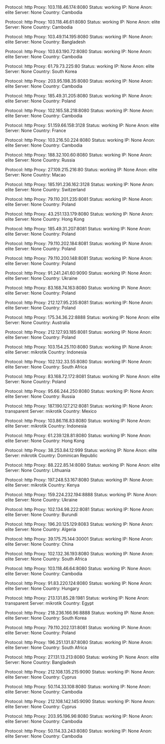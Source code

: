 Protocol: http
Proxy: 103.118.46.174:8080
Status: working
IP: None
Anon: elite
Server: None
Country: Cambodia

Protocol: http
Proxy: 103.118.46.61:8080
Status: working
IP: None
Anon: elite
Server: None
Country: Cambodia

Protocol: http
Proxy: 103.49.114.195:8080
Status: working
IP: None
Anon: elite
Server: None
Country: Bangladesh

Protocol: http
Proxy: 103.63.190.72:8080
Status: working
IP: None
Anon: elite
Server: None
Country: Cambodia

Protocol: http
Proxy: 61.79.73.225:80
Status: working
IP: None
Anon: elite
Server: None
Country: South Korea

Protocol: http
Proxy: 203.95.198.35:8080
Status: working
IP: None
Anon: elite
Server: None
Country: Cambodia

Protocol: http
Proxy: 185.49.31.205:8080
Status: working
IP: None
Anon: elite
Server: None
Country: Poland

Protocol: http
Proxy: 102.165.58.218:8080
Status: working
IP: None
Anon: elite
Server: None
Country: Cambodia

Protocol: http
Proxy: 51.159.66.158:3128
Status: working
IP: None
Anon: elite
Server: None
Country: France

Protocol: http
Proxy: 103.216.50.224:8080
Status: working
IP: None
Anon: elite
Server: None
Country: Cambodia

Protocol: http
Proxy: 188.32.100.60:8080
Status: working
IP: None
Anon: elite
Server: None
Country: Russia

Protocol: http
Proxy: 27.109.215.216:80
Status: working
IP: None
Anon: elite
Server: None
Country: Macao

Protocol: http
Proxy: 185.191.236.162:3128
Status: working
IP: None
Anon: elite
Server: None
Country: Switzerland

Protocol: http
Proxy: 79.110.201.235:8081
Status: working
IP: None
Anon: elite
Server: None
Country: Poland

Protocol: http
Proxy: 43.251.133.179:8080
Status: working
IP: None
Anon: elite
Server: None
Country: Hong Kong

Protocol: http
Proxy: 185.49.31.207:8081
Status: working
IP: None
Anon: elite
Server: None
Country: Poland

Protocol: http
Proxy: 79.110.202.184:8081
Status: working
IP: None
Anon: elite
Server: None
Country: Poland

Protocol: http
Proxy: 79.110.200.148:8081
Status: working
IP: None
Anon: elite
Server: None
Country: Poland

Protocol: http
Proxy: 91.241.241.60:9090
Status: working
IP: None
Anon: elite
Server: None
Country: Ukraine

Protocol: http
Proxy: 83.168.74.163:8080
Status: working
IP: None
Anon: elite
Server: None
Country: Poland

Protocol: http
Proxy: 212.127.95.235:8081
Status: working
IP: None
Anon: elite
Server: None
Country: Poland

Protocol: http
Proxy: 175.34.36.22:8888
Status: working
IP: None
Anon: elite
Server: None
Country: Australia

Protocol: http
Proxy: 212.127.93.185:8081
Status: working
IP: None
Anon: elite
Server: None
Country: Poland

Protocol: http
Proxy: 103.154.25.110:8080
Status: working
IP: None
Anon: elite
Server: mikrotik
Country: Indonesia

Protocol: http
Proxy: 102.132.33.55:8080
Status: working
IP: None
Anon: elite
Server: None
Country: South Africa

Protocol: http
Proxy: 83.168.72.172:8081
Status: working
IP: None
Anon: elite
Server: None
Country: Poland

Protocol: http
Proxy: 95.66.244.250:8080
Status: working
IP: None
Anon: elite
Server: None
Country: Russia

Protocol: http
Proxy: 187.190.127.212:8081
Status: working
IP: None
Anon: transparent
Server: mikrotik
Country: Mexico

Protocol: http
Proxy: 103.86.116.83:8080
Status: working
IP: None
Anon: elite
Server: mikrotik
Country: Indonesia

Protocol: http
Proxy: 61.239.128.81:8080
Status: working
IP: None
Anon: elite
Server: None
Country: Hong Kong

Protocol: http
Proxy: 38.253.84.12:999
Status: working
IP: None
Anon: elite
Server: mikrotik
Country: Dominican Republic

Protocol: http
Proxy: 88.222.85.14:8080
Status: working
IP: None
Anon: elite
Server: None
Country: Lithuania

Protocol: http
Proxy: 197.248.53.167:8080
Status: working
IP: None
Anon: elite
Server: mikrotik
Country: Kenya

Protocol: http
Proxy: 159.224.232.194:8888
Status: working
IP: None
Anon: elite
Server: None
Country: Ukraine

Protocol: http
Proxy: 102.134.98.222:8081
Status: working
IP: None
Anon: elite
Server: None
Country: Burundi

Protocol: http
Proxy: 196.20.125.129:8083
Status: working
IP: None
Anon: elite
Server: None
Country: Algeria

Protocol: http
Proxy: 39.175.75.144:30001
Status: working
IP: None
Anon: elite
Server: None
Country: China

Protocol: http
Proxy: 102.132.36.193:8080
Status: working
IP: None
Anon: elite
Server: None
Country: South Africa

Protocol: http
Proxy: 103.118.46.64:8080
Status: working
IP: None
Anon: elite
Server: None
Country: Cambodia

Protocol: http
Proxy: 91.83.220.124:8080
Status: working
IP: None
Anon: elite
Server: None
Country: Hungary

Protocol: http
Proxy: 213.131.85.28:1981
Status: working
IP: None
Anon: transparent
Server: mikrotik
Country: Egypt

Protocol: http
Proxy: 218.236.166.96:8888
Status: working
IP: None
Anon: elite
Server: None
Country: South Korea

Protocol: http
Proxy: 79.110.202.131:8081
Status: working
IP: None
Anon: elite
Server: None
Country: Poland

Protocol: http
Proxy: 196.251.131.87:8080
Status: working
IP: None
Anon: elite
Server: None
Country: South Africa

Protocol: http
Proxy: 27.131.13.213:8080
Status: working
IP: None
Anon: elite
Server: None
Country: Bangladesh

Protocol: http
Proxy: 212.108.135.215:9090
Status: working
IP: None
Anon: elite
Server: None
Country: Cyprus

Protocol: http
Proxy: 50.114.33.108:8080
Status: working
IP: None
Anon: elite
Server: None
Country: Cambodia

Protocol: http
Proxy: 212.108.142.145:9090
Status: working
IP: None
Anon: elite
Server: None
Country: Cyprus

Protocol: http
Proxy: 203.95.196.96:8080
Status: working
IP: None
Anon: elite
Server: None
Country: Cambodia

Protocol: http
Proxy: 50.114.33.243:8080
Status: working
IP: None
Anon: elite
Server: None
Country: Cambodia

